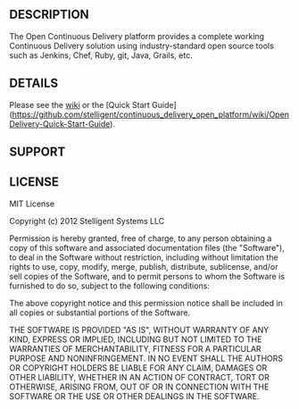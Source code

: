 ## DESCRIPTION

The Open Continuous Delivery platform provides a complete working Continuous Delivery solution using industry-standard open source tools such as Jenkins, Chef, Ruby, git, Java, Grails, etc.

## DETAILS

Please see the [wiki](https://github.com/stelligent/continuous_delivery_open_platform/wiki/) or the [Quick Start Guide] (https://github.com/stelligent/continuous_delivery_open_platform/wiki/OpenDelivery-Quick-Start-Guide).

## SUPPORT


## LICENSE

MIT License

Copyright (c) 2012 Stelligent Systems LLC

Permission is hereby granted, free of charge, to any person obtaining a copy
of this software and associated documentation files (the "Software"), to deal
in the Software without restriction, including without limitation the rights
to use, copy, modify, merge, publish, distribute, sublicense, and/or sell
copies of the Software, and to permit persons to whom the Software is
furnished to do so, subject to the following conditions:

The above copyright notice and this permission notice shall be included in
all copies or substantial portions of the Software.

THE SOFTWARE IS PROVIDED "AS IS", WITHOUT WARRANTY OF ANY KIND, EXPRESS OR
IMPLIED, INCLUDING BUT NOT LIMITED TO THE WARRANTIES OF MERCHANTABILITY,
FITNESS FOR A PARTICULAR PURPOSE AND NONINFRINGEMENT. IN NO EVENT SHALL THE
AUTHORS OR COPYRIGHT HOLDERS BE LIABLE FOR ANY CLAIM, DAMAGES OR OTHER
LIABILITY, WHETHER IN AN ACTION OF CONTRACT, TORT OR OTHERWISE, ARISING FROM,
OUT OF OR IN CONNECTION WITH THE SOFTWARE OR THE USE OR OTHER DEALINGS IN
THE SOFTWARE.
